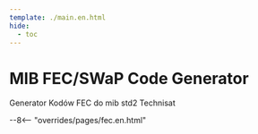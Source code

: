 ```yaml
---
template: ./main.en.html
hide:
  - toc
---
```

# MIB FEC/SWaP Code Generator

Generator Kodów FEC do mib std2 Technisat

--8<-- "overrides/pages/fec.en.html"